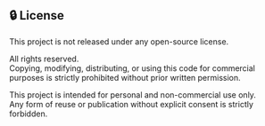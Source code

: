 ## 🔒 License

This project is not released under any open-source license.

All rights reserved.  
Copying, modifying, distributing, or using this code for commercial purposes is strictly prohibited without prior written permission.

This project is intended for personal and non-commercial use only.  
Any form of reuse or publication without explicit consent is strictly forbidden.
